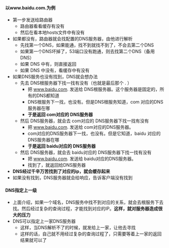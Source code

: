 #### 以www.baidu.com.为例

- 第一步发送给路由器
  - 路由器看看缓存有没有
  - 然后在看本地hosts文件中有没有
- 如果都没有，路由器就会找配置的DNS服务器，由他进行解析
  - 先找第一个DNS，如果能通，找不到就找不到了，不会去第二个DNS
  - 如果第一个DNS坏掉了，53端口没有跑通，则去找第二个DNS（备用DNS）
  - 如果 DNS 中有，则直接返回
  - 如果 DNS 中没有，看缓存中有没有
- 如果DNS服务也没有找到，DNS就会想办法
  - 先去 DNS根服务器下找一找有没有（也就是最后那个 . ）
    - 把 www.baidu.com. 发送给 DNS根服务器。这个服务器是固定的，所有的DNS都知道
    - DNS根服务下一找，也没有。但是DNS根服务知道，com 对应的DNS服务器在哪
    - **于是返回 com对应的 DNS服务器**
  - 然后 DNS服务器，就会去 com对应的 DNS服务器下找一找有没有
    - 把 www.baidu.com. 发送给 com对应的DNS服务器。
    - com对应的DNS服务器下一找，也没有。但是它知道，baidu 对应的DNS服务器在哪
    - **于是返回 baidu对应的 DNS服务器**
  - 然后 DNS服务器，就会去 baidu对应的 DNS服务器下找一找有没有
    - 把 www.baidu.com. 发送给 baidu对应的DNS服务器。
    - 找到了，就返回给DNS服务器
- **DNS经过千辛万苦找到了对应的ip，就会缓存起来**
- 如果没有找到，DNS服务器就会给响应，告诉客户端没有找到



#### DNS指定上一级
- 上面介绍，如果一个域名，DNS服务中找不到对应的关系，就会去根服务下去找。然后经过复杂的查询过程，才能找到对应的IP。**这样，就对服务器造成很大的压力**
- DNS可以指定上一家DNS服务器
  - 这样，当DNS解析不了的时候，就发给上一家，让他去寻找
  - 这样的话，自己就不用经过复杂的查询过程了，只需要等着上一家的返回结果就可以了